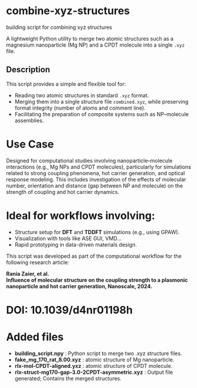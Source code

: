 # combine-xyz-structures
building script for combining xyz structures

A lightweight Python utility to merge two atomic structures such as a magnesium nanoparticle (Mg NP) and a CPDT molecule into a single `.xyz` file.

## Description

This script provides a simple and flexible tool for:

- Reading two atomic structures in standard `.xyz` format.
- Merging them into a single structure file `combined.xyz`, while preserving format integrity (number of atoms and comment line).
- Facilitating the preparation of composite systems such as NP–molecule assemblies.

# Use Case

Designed for computational studies involving nanoparticle–molecule interactions (e.g., Mg NPs and CPDT molecules), particularly for simulations related to strong coupling phenomena, hot carrier generation, and optical response modeling. This includes investigation of the effects of molecular number, orientation and distance (gap between NP and molecule) on the strength of coupling and hot carrier dynamics.

# Ideal for workflows involving:

- Structure setup for **DFT** and **TDDFT** simulations (e.g., using GPAW).
- Visualization with tools like ASE GUI, VMD...
- Rapid prototyping in data-driven materials design.

This script was developed as part of the computational workflow for the following research article:

**Rania Zaier, et al.**  
**Influence of molecular structure on the coupling strength to a plasmonic nanoparticle and hot carrier generation, Nanoscale, 2024.**  
# DOI: 10.1039/d4nr01198h


# Added files
- **building_script.npy** : Python script to merge two .xyz structure files.
- **fake_mg_170_rat_8.00.xyz** : 	atomic structure of Mg nanoparticle.
- **rlx-mol-CPDT-aligned.yxz** : atomic structure of CPDT molecule.
- **rlx-struct-mg170-gap-3.0-2CPDT-asymmetric.xyz** : Output file generated; Contains the merged structures.

